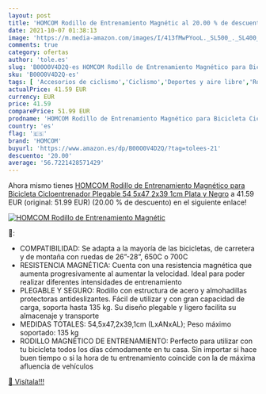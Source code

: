 ```yaml
---
layout: post
title: 'HOMCOM Rodillo de Entrenamiento Magnétic al 20.00 % de descuento'
date: 2021-10-07 01:38:13
image: 'https://m.media-amazon.com/images/I/413fMwPYooL._SL500_._SL400_.jpg'
comments: true
category: ofertas
author: 'tole.es'
slug: 'B00O0V4D2Q-es HOMCOM Rodillo de Entrenamiento Magnético para Bicicleta...'
sku: 'B00O0V4D2Q-es'
tags: [ 'Accesorios de ciclismo','Ciclismo','Deportes y aire libre','Rodillos para bicicletas','Ropa y equipo para deportes','bicicleta','homcom', ]
actualPrice: 41.59 EUR
currency: EUR
price: 41.59
comparePrice: 51.99 EUR
prodname: 'HOMCOM Rodillo de Entrenamiento Magnético para Bicicleta Cicloentrenador Plegable 54 5x47 2x39 1cm Plata y Negro'
country: 'es'
flag: '🇪🇸'
brand: 'HOMCOM'
buyurl: 'https://www.amazon.es/dp/B00O0V4D2Q/?tag=tolees-21'
descuento: '20.00'
average: '56.7221428571429'
---
```


Ahora mismo tienes [HOMCOM Rodillo de Entrenamiento Magnético para Bicicleta Cicloentrenador Plegable 54 5x47 2x39 1cm Plata y Negro](https://www.amazon.es/dp/B00O0V4D2Q/?tag=tolees-21) a 41.59 EUR (original: 51.99 EUR) (20.00 %  de descuento) en el siguiente enlace!

[![HOMCOM Rodillo de Entrenamiento Magnétic](https://m.media-amazon.com/images/I/413fMwPYooL._SL500_._SL400_.jpg)](https://www.amazon.es/dp/B00O0V4D2Q/?tag=tolees-21)

🔎:

- COMPATIBILIDAD: Se adapta a la mayoría de las bicicletas, de carretera y de montaña con ruedas de 26”-28”, 650C o 700C
- RESISTENCIA MAGNÉTICA: Cuenta con una resistencia magnética que aumenta progresivamente al aumentar la velocidad. Ideal para poder realizar diferentes intensidades de entrenamiento
- PLEGABLE Y SEGURO: Rodillo con estructura de acero y almohadillas protectoras antideslizantes. Fácil de utilizar y con gran capacidad de carga, soporta hasta 135 kg. Su diseño plegable y ligero facilita su almacenaje y transporte
- MEDIDAS TOTALES: 54,5x47,2x39,1cm (LxANxAL); Peso máximo soportado: 135 kg
- RODILLO MAGNÉTICO DE ENTRENAMIENTO: Perfecto para utilizar con tu bicicleta todos los días cómodamente en tu casa. Sin importar si hace buen tiempo o si la hora de tu entrenamiento coincide con la de máxima afluencia de vehículos

[🛒 Visítala!!!](https://www.amazon.es/dp/B00O0V4D2Q/?tag=tolees-21)

